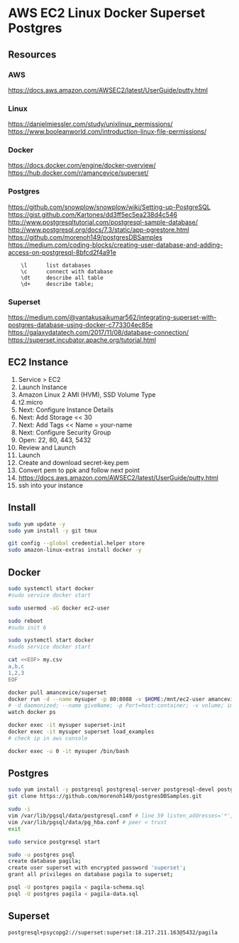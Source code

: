 # AWS EC2 Linux Docker Superset Postgres

## Resources

### AWS
https://docs.aws.amazon.com/AWSEC2/latest/UserGuide/putty.html

### Linux
https://danielmiessler.com/study/unixlinux_permissions/
https://www.booleanworld.com/introduction-linux-file-permissions/

### Docker
https://docs.docker.com/engine/docker-overview/
https://hub.docker.com/r/amancevice/superset/

### Postgres
https://github.com/snowplow/snowplow/wiki/Setting-up-PostgreSQL
https://gist.github.com/Kartones/dd3ff5ec5ea238d4c546
http://www.postgresqltutorial.com/postgresql-sample-database/
http://www.postgresql.org/docs/7.3/static/app-pgrestore.html
https://github.com/morenoh149/postgresDBSamples
https://medium.com/coding-blocks/creating-user-database-and-adding-access-on-postgresql-8bfcd2f4a91e
```
    \l      list databases
    \c      connect with database
    \dt     describe all table
    \d+     describe table;
```

### Superset
https://medium.com/@vantakusaikumar562/integrating-superset-with-postgres-database-using-docker-c773304ec85e
https://galaxydatatech.com/2017/11/08/database-connection/
https://superset.incubator.apache.org/tutorial.html


## EC2 Instance
1. Service > EC2
1. Launch Instance
1. Amazon Linux 2 AMI (HVM), SSD Volume Type
1. t2.micro
1. Next: Configure Instance Details
1. Next: Add Storage << 30
1. Next: Add Tags << Name = your-name
1. Next: Configure Security Group
1. Open: 22, 80, 443, 5432
1. Review and Launch
1. Launch
1. Create and download secret-key.pem
1. Convert pem to ppk and follow next point
1. https://docs.aws.amazon.com/AWSEC2/latest/UserGuide/putty.html
1. ssh into your instance


## Install
```bash
sudo yum update -y
sudo yum install -y git tmux

git config --global credential.helper store
sudo amazon-linux-extras install docker -y
```

## Docker
```bash
sudo systemctl start docker
#sudo service docker start

sudo usermod -aG docker ec2-user

sudo reboot
#sudo init 6

sudo systemctl start docker
#sudo service docker start

cat <<EOF> my.csv
a,b,c
1,2,3
EOF

docker pull amancevice/superset
docker run -d --name mysuper -p 80:8088 -v $HOME:/mnt/ec2-user amancevice/superset:latest
# -d daemonized; --name giveName; -p Port=host:container; -v volume; image
watch docker ps

docker exec -it mysuper superset-init
docker exec -it mysuper superset load_examples
# check ip in aws console

docker exec -u 0 -it mysuper /bin/bash
```

## Postgres
```bash
sudo yum install -y postgresql postgresql-server postgresql-devel postgresql-contrib postgresql-docs
git clone https://github.com/morenoh149/postgresDBSamples.git

sudo -i
vim /var/lib/pgsql/data/postgresql.conf # line 59 listen_addresses='*', 63 uncomment
vim /var/lib/pgsql/data/pg_hba.conf # peer < trust
exit

sudo service postgresql start

sudo -u postgres psql
create database pagila;
create user superset with encrypted password 'superset';
grant all privileges on database pagila to superset;

psql -U postgres pagila < pagila-schema.sql
psql -U postgres pagila < pagila-data.sql

```


## Superset
```bash
postgresql+psycopg2://superset:superset:18.217.211.163@5432/pagila
```
